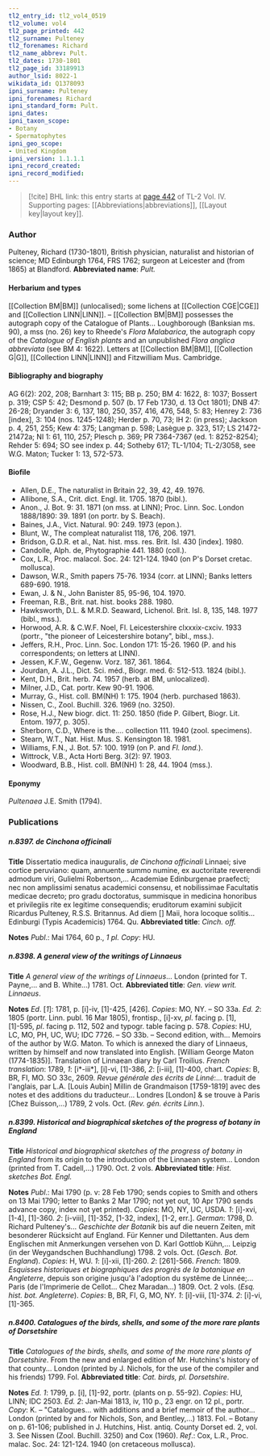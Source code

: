 ```yaml
---
tl2_entry_id: tl2_vol4_0519
tl2_volume: vol4
tl2_page_printed: 442
tl2_surname: Pulteney
tl2_forenames: Richard
tl2_name_abbrev: Pult.
tl2_dates: 1730-1801
tl2_page_id: 33189913
author_lsid: 8022-1
wikidata_id: Q1378093
ipni_surname: Pulteney
ipni_forenames: Richard
ipni_standard_form: Pult.
ipni_dates: 
ipni_taxon_scope: 
- Botany
- Spermatophytes
ipni_geo_scope: 
- United Kingdom
ipni_version: 1.1.1.1
ipni_record_created: 
ipni_record_modified:
---
```



> [!cite] BHL link: this entry starts at [page 442](https://www.biodiversitylibrary.org/page/33189913) of TL-2 Vol. IV.
> Supporting pages: [[Abbreviations|abbreviations]], [[Layout key|layout key]].

### Author

Pulteney, Richard (1730-1801), British physician, naturalist and historian of science; MD Edinburgh 1764, FRS 1762; surgeon at Leicester and (from 1865) at Blandford. 
**Abbreviated name**: *Pult.*

#### Herbarium and types

[[Collection BM|BM]] (unlocalised); some lichens at [[Collection CGE|CGE]] and [[Collection LINN|LINN]]. – [[Collection BM|BM]] possesses the autograph copy of the Catalogue of Plants... Loughborough (Banksian ms. 90), a mss (no. 26) key to Rheede's *Flora Malabarica*, the autograph copy of the *Catalogue of English plants* and an unpublished *Flora anglica abbreviata* (see BM 4: 1622). Letters at [[Collection BM|BM]], [[Collection G|G]], [[Collection LINN|LINN]] and Fitzwilliam Mus. Cambridge.

#### Bibliography and biography

AG 6(2): 202, 208; Barnhart 3: 115; BB p. 250; BM 4: 1622, 8: 1037; Bossert p. 319; CSP 5: 42; Desmond p. 507 (b. 17 Feb 1730, d. 13 Oct 1801); DNB 47: 26-28; Dryander 3: 6, 137, 180, 250, 357, 416, 476, 548, 5: 83; Henrey 2: 736 \[index\], 3: 104 (nos. 1245-1248); Herder p. 70, 73; IH 2: (in press); Jackson p. 4, 251, 255; Kew 4: 375; Langman p. 598; Lasègue p. 323, 517; LS 21472-21472a; NI 1: 61, 110, 257; Plesch p. 369; PR 7364-7367 (ed. 1: 8252-8254); Rehder 5: 694; SO see index p. 44; Sotheby 617; TL-1/104; TL-2/3058, see W.G. Maton; Tucker 1: 13, 572-573.

#### Biofile

- Allen, D.E., The naturalist in Britain 22, 39, 42, 49. 1976.
- Allibone, S.A., Crit. dict. Engl. lit. 1705. 1870 (bibl.).
- Anon., J. Bot. 9: 31. 1871 (on mss. at LINN); Proc. Linn. Soc. London 1888/1890: 39. 1891 (on portr. by S. Beach).
- Baines, J.A., Vict. Natural. 90: 249. 1973 (epon.).
- Blunt, W., The compleat naturalist 118, 176, 206. 1971.
- Bridson, G.D.R. et al., Nat. hist. mss. res. Brit. Isl. 430 \[index\]. 1980.
- Candolle, Alph. de, Phytographie 441. 1880 (coll.).
- Cox, L.R., Proc. malacol. Soc. 24: 121-124. 1940 (on P's Dorset cretac. mollusca).
- Dawson, W.R., Smith papers 75-76. 1934 (corr. at LINN); Banks letters 689-690. 1918.
- Ewan, J. & N., John Banister 85, 95-96, 104. 1970.
- Freeman, R.B., Brit. nat. hist. books 288. 1980.
- Hawksworth, D.L. & M.R.D. Seaward, Lichenol. Brit. Isl. 8, 135, 148. 1977 (bibl., mss.).
- Horwood, A.R. & C.W.F. Noel, Fl. Leicestershire clxxxix-cxciv. 1933 (portr., "the pioneer of Leicestershire botany", bibl., mss.).
- Jeffers, R.H., Proc. Linn. Soc. London 171: 15-26. 1960 (P. and his correspondents; on letters at LINN).
- Jessen, K.F.W., Gegenw. Vorz. 187, 361. 1864.
- Jourdan, A. J.L., Dict. Sci. méd., Biogr. med. 6: 512-513. 1824 (bibl.).
- Kent, D.H., Brit. herb. 74. 1957 (herb. at BM, unlocalized).
- Milner, J.D., Cat. portr. Kew 90-91. 1906.
- Murray, G., Hist. coll. BM(NH) 1: 175. 1904 (herb. purchased 1863).
- Nissen, C., Zool. Buchill. 326. 1969 (no. 3250).
- Rose, H.J., New biogr. dict. 11: 250. 1850 (fide P. Gilbert, Biogr. Lit. Entom. 1977, p. 305).
- Sherborn, C.D., Where is the.... collection 111. 1940 (zool. specimens).
- Stearn, W.T., Nat. Hist. Mus. S. Kensington 18. 1981.
- Williams, F.N., J. Bot. 57: 100. 1919 (on P. and *Fl. lond.*).
- Wittrock, V.B., Acta Horti Berg. 3(2): 97. 1903.
- Woodward, B.B., Hist. coll. BM(NH) 1: 28, 44. 1904 (mss.).

#### Eponymy

*Pultenaea* J.E. Smith (1794).

### Publications

##### n.8397. de Cinchona officinali

**Title**
Dissertatio medica inauguralis, *de Cinchona officinali* Linnaei; sive cortice peruviano: quam, annuente summo numine, ex auctoritate reverendi admodum viri, Gulielmi Robertson,... Academiae Edinburgenae praefecti; nec non amplissimi senatus academici consensu, et nobilissimae Facultatis medicae decreto; pro gradu doctoratus, summisque in medicina honoribus et privilegiis rite ex legitime consequendis; eruditorum examini subjicit Ricardus Pulteney, R.S.S. Britannus. Ad diem \[\] Maii, hora locoque solitis... Edinburgi (Typis Academicis) 1764. Qu.
**Abbreviated title**: *Cinch. off.*

**Notes**
*Publ*.: Mai 1764, 60 p., *1 pl. Copy*: HU.

##### n.8398. A general view of the writings of Linnaeus

**Title**
*A general view of the writings of Linnaeus*... London (printed for T. Payne,... and B. White...) 1781. Oct.
**Abbreviated title**: *Gen. view writ. Linnaeus*.

**Notes**
*Ed*. \[*1*\]: 1781, p. \[i\]-iv, \[1\]-425, \[426\]. *Copies*: MO, NY. – SO 33a.
*Ed. 2*: 1805 (portr. Linn. publ. 16 Mar 1805), frontisp., \[i\]-xv, *pl*. facing p. \[1\], \[1\]-595, *pl*. facing p. 112, 502 and typogr. table facing p. 578. *Copies*: HU, LC, MO, PH, UC, WU; IDC 7726. – SO 33b. – Second edition, with... Memoirs of the author by W.G. Maton. To which is annexed the diary of Linnaeus, written by himself and now translated into English. \[William George Maton (1774-1835)\]. Translation of Linnaean diary by Carl Troilius.
*French translation*: 1789, *1*: \[i\*-iii\*\], \[i\]-vi, \[1\]-386, *2*: \[i-iii\], \[1\]-400, chart. *Copies*: B, BR, FI, MO. SO 33c, 2609. *Revue générale des écrits de Linné*:... traduit de l'anglais, par L.A. \[Louis Aubin\] Millin de Grandmaison \[1759-1819\] avec des notes et des additions du traducteur... Londres \[London\] & se trouve à Paris \[Chez Buisson,...) 1789, 2 vols. Oct. (*Rev. gén. écrits Linn.*).

##### n.8399. Historical and biographical sketches of the progress of botany in England

**Title**
*Historical and biographical sketches of the progress of botany in England* from its origin to the introduction of the Linnaean system... London (printed from T. Cadell,...) 1790. Oct. 2 vols.
**Abbreviated title**: *Hist. sketches Bot. Engl.*

**Notes**
*Publ*.: Mai 1790 (p. v: 28 Feb 1790; sends copies to Smith and others on 13 Mai 1790; letter to Banks 2 Mar 1790; not yet out, 10 Apr 1790 sends advance copy, index not yet printed). *Copies*: MO, NY, UC, USDA.
*1*: \[i\]-xvi, \[1-4\], \[1\]-360.
*2*: \[i-viii\], \[1\]-352, \[1-32, index\], \[1-2, err.\].
*German*: 1798, D. Richard Pulteney's... *Geschichte der Botanik* bis auf die neuern Zeiten, mit besonderer Rücksicht auf England. Für Kenner und Dilettanten. Aus dem Englischen mit Anmerkungen versehen von D. Karl Gottlob Kühn,... Leipzig (in der Weygandschen Buchhandlung) 1798. 2 vols. Oct. (*Gesch. Bot. England*). *Copies*: H, WU.
*1*: \[i\]-xii, \[1\]-260.
*2*: \[261\]-566.
*French*: 1809. *Esquisses historiques et biographiques des progrès de la botanique en Angleterre*, depuis son origine jusqu'à l'adoption du systême de Linnée;... Paris (de l'Imprimerie de Cellot... Chez Maradan...) 1809. Oct. 2 vols. (*Esq. hist. bot. Angleterre*). *Copies*: B, BR, FI, G, MO, NY. *1*: \[i\]-viii, \[1\]-374.
*2*: \[i\]-vi, \[1\]-365.

##### n.8400. Catalogues of the birds, shells, and some of the more rare plants of Dorsetshire

**Title**
*Catalogues of the birds, shells, and some of the more rare plants of Dorsetshire*. From the new and enlarged edition of Mr. Hutchins's history of that county... London (printed by J. Nichols, for the use of the compiler and his friends) 1799. Fol.
**Abbreviated title**: *Cat. birds, pl. Dorsetshire*.

**Notes**
*Ed. 1*: 1799, p. \[i\], \[1\]-92, portr. (plants on p. 55-92). *Copies*: HU, LINN; IDC 2503.
*Ed. 2*: Jan-Mai 1813, iv, 110 p., 23 engr. on 12 pl., portr. *Copy*: K. – "Catalogues... with additions and a brief memoir of the author... London (printed by and for Nichols, Son, and Bentley,...) 1813. Fol. – Botany on p. 61-106; published in J. Hutchins, Hist. antiq. County Dorset ed. 2, vol. 3. See Nissen (Zool. Buchill. 3250) and Cox (1960).
*Ref*.: Cox, L.R., Proc. malac. Soc. 24: 121-124. 1940 (on cretaceous mollusca).

